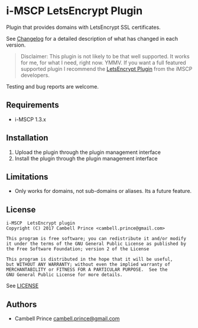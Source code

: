 # i-MSCP LetsEncrypt Plugin

Plugin that provides domains with LetsEncrypt SSL certificates.

See [Changelog](CHANGELOG.md) for a detailed description of what has changed in each version.

>Disclaimer: This plugin is not likely to be that well supported.  It works for me, for what I need, right now. YMMV.  If you want a full featured supported plugin I recommend the [LetsEncrypt Plugin](https://i-mscp.net/filebase/index.php/File/33-LetsEncrypt/) from the iMSCP developers.

Testing and bug reports are welcome.

## Requirements

* i-MSCP 1.3.x

## Installation

1. Upload the plugin through the plugin management interface
2. Install the plugin through the plugin management interface

## Limitations

* Only works for domains, not sub-domains or aliases.  Its a future feature.

## License

```
i-MSCP  LetsEncrypt plugin
Copyright (C) 2017 Cambell Prince <cambell.prince@gmail.com>

This program is free software; you can redistribute it and/or modify
it under the terms of the GNU General Public License as published by
the Free Software Foundation; version 2 of the License

This program is distributed in the hope that it will be useful,
but WITHOUT ANY WARRANTY; without even the implied warranty of
MERCHANTABILITY or FITNESS FOR A PARTICULAR PURPOSE.  See the
GNU General Public License for more details.
```

See [LICENSE](LICENSE)

## Authors

* Cambell Prince <cambell.prince@gmail.com>
